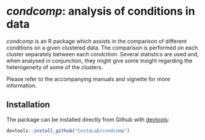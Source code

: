 # _condcomp_: analysis of conditions in data

_condcomp_ is an R package which assists in the comparison of different conditions on a given clustered data. The comparison is performed on each cluster separately between each condcition. Several statistics are used and, when analysed in conjunction, they might give some insight regarding the heterogeneity of some of the clusters.

Please refer to the accompanying manuals and vignette for more information.

## Installation

The package can be installed directly from Github with [devtools](https://cran.r-project.org/package=devtools):

```r
devtools::install_github("CostaLab/condcomp")
```
